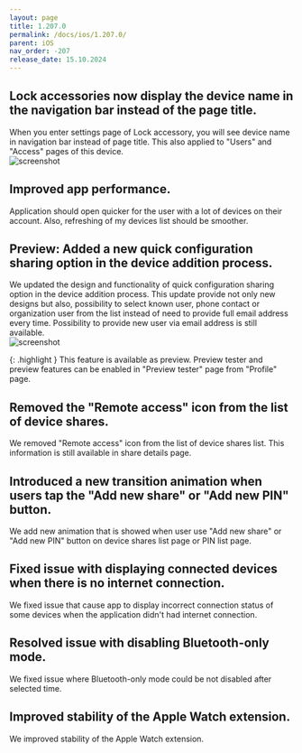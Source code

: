 ```yaml
---
layout: page
title: 1.207.0
permalink: /docs/ios/1.207.0/
parent: iOS
nav_order: -207
release_date: 15.10.2024
---
```


## Lock accessories now display the device name in the navigation bar instead of the page title.
When you enter settings page of Lock accessory, you will see device name in navigation bar instead of page title. This also applied to "Users" and "Access" pages of this device.\
![screenshot](/tedee-release-notes/docs/ios/assets/1.207.0-navigation-bar-device-name.png)

## Improved app performance.
Application should open quicker for the user with a lot of devices on their account. Also, refreshing of my devices list should be smoother.

## Preview: Added a new quick configuration sharing option in the device addition process.
We updated the design and functionality of quick configuration sharing option in the device addition process. This update provide not only new designs but also, possibility to select known user, phone contact or organization user from the list instead of need to provide full email address every time. Possibility to provide new user via email address is still available.\
![screenshot](/tedee-release-notes/docs/ios/assets/1.207.0-quick-config-sharing.png)

{: .highlight }
This feature is available as preview. Preview tester and preview features can be enabled in "Preview tester" page from "Profile" page.

## Removed the "Remote access" icon from the list of device shares.
We removed "Remote access" icon from the list of device shares list. This information is still available in share details page.

## Introduced a new transition animation when users tap the "Add new share" or "Add new PIN" button.
We add new animation that is showed when user use "Add new share" or "Add new PIN" button on device shares list page or PIN list page.

## Fixed issue with displaying connected devices when there is no internet connection.
We fixed issue that cause app to display incorrect connection status of some devices when the application didn't had internet connection.

## Resolved issue with disabling Bluetooth-only mode.
We fixed issue where Bluetooth-only mode could be not disabled after selected time.

## Improved stability of the Apple Watch extension.
We improved stability of the Apple Watch extension.
